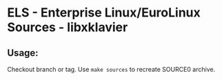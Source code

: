 # ELS - Enterprise Linux/EuroLinux Sources - libxklavier
 
## Usage:
  Checkout branch or tag. Use `make sources` to recreate  SOURCE0 archive.
